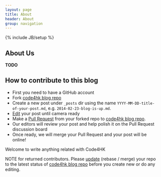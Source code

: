 ```yaml
---
layout: page
title: About 
header: About
group: navigation
---
```

{% include JB/setup %}


## About Us

**TODO**

## How to contribute to this blog

   * First you need to have a GitHub account
   * Fork [code4hk blog repo](https://github.com/code4hk/blog)
   * Create a new post under `_posts` dir using the name `YYYY-MM-DD-title-of-your-post.md`,
   e.g. `2014-02-23-blog-is-up.md`.
   * [Edit](https://github.com/blog/905-edit-like-an-ace) your post until camera ready
   * Make a [Pull Request](https://help.github.com/articles/using-pull-requests) from your forked repo to [code4hk blog repo](https://github.com/code4hk/blog).
   * Our editors will review your post and help polish it on the Pull Request discussion board
   * Once ready, we will merge your Pull Request and your post will be online!

Welcome to write anything related with Code4HK

NOTE for returned contributors.
Please [update](https://github.com/hupili/blog-1/pull/1) (rebase / merge) your repo to the latest status of [code4hk blog repo](https://github.com/code4hk/blog) before you create new or do any editing.


